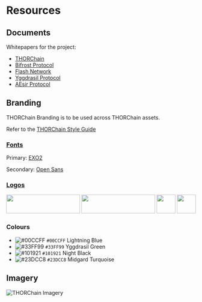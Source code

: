 # Resources

## Documents
Whitepapers for the project:

- [THORChain](https://github.com/thorchain/Resources/tree/master/Whitepapers/THORChain)
- [Bifrost Protocol](https://github.com/thorchain/Resources/tree/master/Whitepapers/Bifrost-Protocol)
- [Flash Network](https://github.com/thorchain/Resources/tree/master/Whitepapers/Flash-Network)
- [Yggdrasil Protocol](https://github.com/thorchain/Resources/tree/master/Whitepapers/Yggdrasil-Protocol)
- [AEsir Protocol](https://github.com/thorchain/Resources/tree/master/Whitepapers/AEsir-Protocol)


## Branding
THORChain Branding is to be used across THORChain assets. 

Refer to the [THORChain Style Guide](https://github.com/thorchain/Branding/blob/master/THORCHAIN%20STYLEGUIDE%20june%202018.pdf)

### [Fonts](https://github.com/thorchain/Resources/tree/master/fonts)
Primary: [EXO2](/fonts/exo)

Secondary: [Open Sans](/fonts/opensans)


### [Logos](https://github.com/thorchain/Resources/tree/master/logos)

<img src="https://github.com/thorchain/Branding/blob/master/logos/png/Thorchain_main_logo.png" width="196" height="50" />

<img src="https://github.com/thorchain/Branding/blob/master/logos/png/Thorchain_logo_white.png" width="196" height="50" />

<img src="https://github.com/thorchain/Branding/blob/master/logos/png/Thorchain_icon.png" width="50" height="50" />

<img src="https://github.com/thorchain/Branding/blob/master/logos/png/Thorchain_icon_rounded.png" width="50" height="50" />



### Colours

- ![#00CCFF](https://placehold.it/15/00CCFF/000000?text=+) `#00CCFF` Lightning Blue
- ![#33FF99](https://placehold.it/15/33FF99/000000?text=+) `#33FF99` Yggdrasil Green
- ![#101921](https://placehold.it/15/101921/000000?text=+) `#101921` Night Black
- ![#23DCC8](https://placehold.it/15/23DCC8/000000?text=+) `#23DCC8` Midgard Turquoise



## Imagery

![THORChain Imagery](https://github.com/thorchain/Branding/blob/master/images/thorchain-imagery.png)

